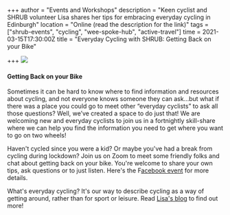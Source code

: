 +++
author = "Events and Workshops"
description = "Keen cyclist and SHRUB volunteer Lisa shares her tips for embracing everyday cycling in Edinburgh"
location = "Online (read the description for the link)"
tags = ["shrub-events", "cycling", "wee-spoke-hub", "active-travel"]
time = 2021-03-15T17:30:00Z
title = "Everyday Cycling with SHRUB: Getting Back on your Bike"

+++
![](https://res.cloudinary.com/shrub-co-op/image/upload/v1612346945/shrubcoop.org/media/staying_safe_while_cycling_evdrxn.jpg)

#### **Getting Back on your Bike**

Sometimes it can be hard to know where to find information and resources about cycling, and not everyone knows someone they can ask…but what if there was a place you could go to meet other “everyday cyclists” to ask all those questions? Well, we’ve created a space to do just that! We are welcoming new and everyday cyclists to join us in a fortnightly skill-share where we can help you find the information you need to get where you want to go on two wheels!

Haven't cycled since you were a kid? Or maybe you've had a break from cycling during lockdown? Join us on Zoom to meet some friendly folks and chat about getting back on your bike. You're welcome to share your own tips, ask questions or to just listen. Here's the F[acebook event](https://www.facebook.com/events/430170264873507) for more details.

What's everyday cycling? It's our way to describe cycling as a way of getting around, rather than for sport or leisure. Read [Lisa's blog](https://www.shrubcoop.org/sharing-skills-for-everyday-cycling/) to find out more!